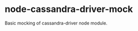 node-cassandra-driver-mock
==========================

Basic mocking of cassandra-driver node module.
